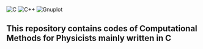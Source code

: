 

![C](https://img.shields.io/badge/C-00599C?style=for-the-badge&logo=c&logoColor=white) ![C++](https://img.shields.io/badge/C++-006400?style=for-the-badge&logo=c%2B%2B&logoColor=white)
 ![Gnuplot](https://img.shields.io/badge/Gnuplot-f62e03?style=for-the-badge&logo=gnu&logoColor=white)



## This repository contains codes of Computational Methods for Physicists mainly written in C
